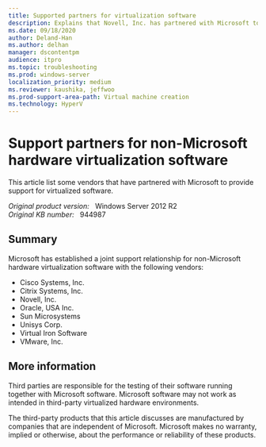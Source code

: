 ```yaml
---
title: Supported partners for virtualization software
description: Explains that Novell, Inc. has partnered with Microsoft to provide support for virtualized software.
ms.date: 09/18/2020
author: Deland-Han
ms.author: delhan
manager: dscontentpm
audience: itpro
ms.topic: troubleshooting
ms.prod: windows-server
localization_priority: medium
ms.reviewer: kaushika, jeffwoo
ms.prod-support-area-path: Virtual machine creation
ms.technology: HyperV
---
```

# Support partners for non-Microsoft hardware virtualization software

This article list some vendors that have partnered with Microsoft to provide support for virtualized software.

_Original product version:_ &nbsp; Windows Server 2012 R2  
_Original KB number:_ &nbsp; 944987

## Summary

Microsoft has established a joint support relationship for non-Microsoft hardware virtualization software with the following vendors:
- Cisco Systems, Inc.
- Citrix Systems, Inc.
- Novell, Inc.
- Oracle, USA Inc.
- Sun Microsystems
- Unisys Corp.
- Virtual Iron Software
- VMware, Inc.

## More information

Third parties are responsible for the testing of their software running together with Microsoft software. Microsoft software may not work as intended in third-party virtualized hardware environments.

The third-party products that this article discusses are manufactured by companies that are independent of Microsoft. Microsoft makes no warranty, implied or otherwise, about the performance or reliability of these products.
